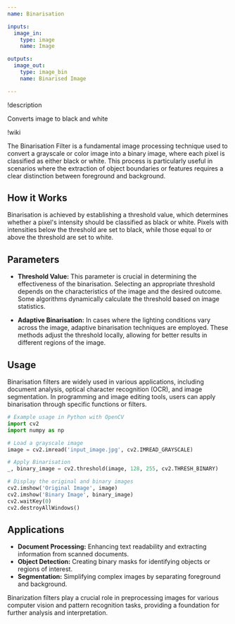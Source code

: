 ```yaml
---
name: Binarisation

inputs:
  image_in:
    type: image
    name: Image

outputs:
  image_out:
    type: image_bin
    name: Binarised Image

---
```


!description

Converts image to black and white

!wiki

The Binarisation Filter is a fundamental image processing technique used to convert a grayscale or color image into a binary image, where each pixel is classified as either black or white. This process is particularly useful in scenarios where the extraction of object boundaries or features requires a clear distinction between foreground and background.

## How it Works

Binarisation is achieved by establishing a threshold value, which determines whether a pixel's intensity should be classified as black or white. Pixels with intensities below the threshold are set to black, while those equal to or above the threshold are set to white.

## Parameters

- **Threshold Value:** This parameter is crucial in determining the effectiveness of the binarisation. Selecting an appropriate threshold depends on the characteristics of the image and the desired outcome. Some algorithms dynamically calculate the threshold based on image statistics.

- **Adaptive Binarisation:** In cases where the lighting conditions vary across the image, adaptive binarisation techniques are employed. These methods adjust the threshold locally, allowing for better results in different regions of the image.

## Usage

Binarisation filters are widely used in various applications, including document analysis, optical character recognition (OCR), and image segmentation. In programming and image editing tools, users can apply binarisation through specific functions or filters.

```python
# Example usage in Python with OpenCV
import cv2
import numpy as np

# Load a grayscale image
image = cv2.imread('input_image.jpg', cv2.IMREAD_GRAYSCALE)

# Apply Binarisation
_, binary_image = cv2.threshold(image, 128, 255, cv2.THRESH_BINARY)

# Display the original and binary images
cv2.imshow('Original Image', image)
cv2.imshow('Binary Image', binary_image)
cv2.waitKey(0)
cv2.destroyAllWindows()
```

## Applications

* **Document Processing:** Enhancing text readability and extracting information from scanned documents.
* **Object Detection:** Creating binary masks for identifying objects or regions of interest.
* **Segmentation:** Simplifying complex images by separating foreground and background.

Binarization filters play a crucial role in preprocessing images for various computer vision and pattern recognition tasks, providing a foundation for further analysis and interpretation.
